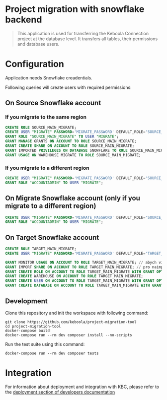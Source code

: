 # Project migration with snowflake backend

> This application is used for transferring the Keboola Connection project at the database level. It transfers all tables, their permissions and database users.

# Configuration

Application needs Snowflake creadentials.

Following queries will create users with required permissions:

## On Source Snowflake account

### If you migrate to the same region
```sql
CREATE ROLE SOURCE_MAIN_MIGRATE;
CREATE USER "MIGRATE" PASSWORD='MIGRATE_PASSWORD' DEFAULT_ROLE='SOURCE_MAIN_MIGRATE';
GRANT ROLE "SOURCE_MAIN_MIGRATE" TO USER "MIGRATE";
GRANT MANAGE GRANTS ON ACCOUNT TO ROLE SOURCE_MAIN_MIGRATE;
GRANT CREATE SHARE ON ACCOUNT TO ROLE SOURCE_MAIN_MIGRATE;
GRANT IMPORTED PRIVILEGES ON DATABASE SNOWFLAKE TO ROLE SOURCE_MAIN_MIGRATE;
GRANT USAGE ON WAREHOUSE MIGRATE TO ROLE SOURCE_MAIN_MIGRATE;
```

### If you migrate to a different region

```sql
CREATE USER "MIGRATE" PASSWORD='MIGRATE_PASSWORD' DEFAULT_ROLE='SOURCE_MAIN_MIGRATE';
GRANT ROLE "ACCOUNTADMIN" TO USER "MIGRATE";
```

## On Migrate Snowflake account (only if you migrate to a different region)
    
```sql
CREATE USER "MIGRATE" PASSWORD='MIGRATE_PASSWORD' DEFAULT_ROLE='SOURCE_MAIN_MIGRATE';
GRANT ROLE "ACCOUNTADMIN" TO USER "MIGRATE";
```

## On Target Snowflake account

```sql
CREATE ROLE TARGET_MAIN_MIGRATE;
CREATE USER "MIGRATE" PASSWORD='MIGRATE_PASSWORD' DEFAULT_ROLE='TARGET_MAIN_MIGRATE';

GRANT MONITOR USAGE ON ACCOUNT TO ROLE TARGET_MAIN_MIGRATE; // abych viděl vytvořené databáze a mohl jí při synchronizaci přejmenovat
GRANT IMPORT SHARE ON ACCOUNT TO ROLE TARGET_MAIN_MIGRATE; // pro naimportování SHARU
GRANT CREATE ROLE ON ACCOUNT TO ROLE TARGET_MAIN_MIGRATE WITH GRANT OPTION;
GRANT CREATE WAREHOUSE ON ACCOUNT TO ROLE TARGET_MAIN_MIGRATE;
GRANT CREATE USER ON ACCOUNT TO ROLE TARGET_MAIN_MIGRATE WITH GRANT OPTION;
GRANT CREATE DATABASE ON ACCOUNT TO ROLE TARGET_MAIN_MIGRATE WITH GRANT OPTION;
```

## Development
 
Clone this repository and init the workspace with following command:

```
git clone https://github.com/keboola/project-migration-tool
cd project-migration-tool
docker-compose build
docker-compose run --rm dev composer install --no-scripts
```

Run the test suite using this command:

```
docker-compose run --rm dev composer tests
```
 
# Integration

For information about deployment and integration with KBC, please refer to the [deployment section of developers documentation](https://developers.keboola.com/extend/component/deployment/) 
